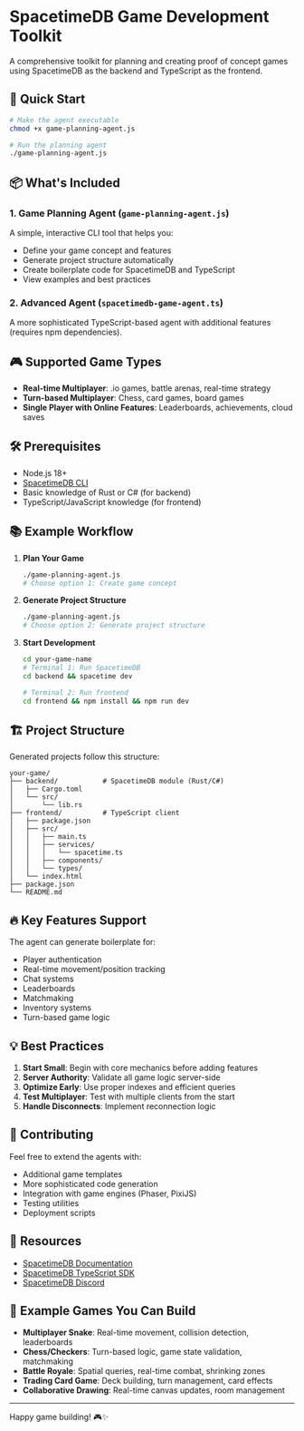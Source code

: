 # SpacetimeDB Game Development Toolkit

A comprehensive toolkit for planning and creating proof of concept games using SpacetimeDB as the backend and TypeScript as the frontend.

## 🚀 Quick Start

```bash
# Make the agent executable
chmod +x game-planning-agent.js

# Run the planning agent
./game-planning-agent.js
```

## 📦 What's Included

### 1. Game Planning Agent (`game-planning-agent.js`)
A simple, interactive CLI tool that helps you:
- Define your game concept and features
- Generate project structure automatically
- Create boilerplate code for SpacetimeDB and TypeScript
- View examples and best practices

### 2. Advanced Agent (`spacetimedb-game-agent.ts`)
A more sophisticated TypeScript-based agent with additional features (requires npm dependencies).

## 🎮 Supported Game Types

- **Real-time Multiplayer**: .io games, battle arenas, real-time strategy
- **Turn-based Multiplayer**: Chess, card games, board games
- **Single Player with Online Features**: Leaderboards, achievements, cloud saves

## 🛠️ Prerequisites

- Node.js 18+
- [SpacetimeDB CLI](https://spacetimedb.com/install)
- Basic knowledge of Rust or C# (for backend)
- TypeScript/JavaScript knowledge (for frontend)

## 📚 Example Workflow

1. **Plan Your Game**
   ```bash
   ./game-planning-agent.js
   # Choose option 1: Create game concept
   ```

2. **Generate Project Structure**
   ```bash
   ./game-planning-agent.js
   # Choose option 2: Generate project structure
   ```

3. **Start Development**
   ```bash
   cd your-game-name
   # Terminal 1: Run SpacetimeDB
   cd backend && spacetime dev
   
   # Terminal 2: Run frontend
   cd frontend && npm install && npm run dev
   ```

## 🏗️ Project Structure

Generated projects follow this structure:
```
your-game/
├── backend/           # SpacetimeDB module (Rust/C#)
│   ├── Cargo.toml
│   └── src/
│       └── lib.rs
├── frontend/          # TypeScript client
│   ├── package.json
│   ├── src/
│   │   ├── main.ts
│   │   ├── services/
│   │   │   └── spacetime.ts
│   │   ├── components/
│   │   └── types/
│   └── index.html
├── package.json
└── README.md
```

## 🔥 Key Features Support

The agent can generate boilerplate for:
- Player authentication
- Real-time movement/position tracking
- Chat systems
- Leaderboards
- Matchmaking
- Inventory systems
- Turn-based game logic

## 💡 Best Practices

1. **Start Small**: Begin with core mechanics before adding features
2. **Server Authority**: Validate all game logic server-side
3. **Optimize Early**: Use proper indexes and efficient queries
4. **Test Multiplayer**: Test with multiple clients from the start
5. **Handle Disconnects**: Implement reconnection logic

## 🤝 Contributing

Feel free to extend the agents with:
- Additional game templates
- More sophisticated code generation
- Integration with game engines (Phaser, PixiJS)
- Testing utilities
- Deployment scripts

## 📖 Resources

- [SpacetimeDB Documentation](https://spacetimedb.com/docs)
- [SpacetimeDB TypeScript SDK](https://github.com/clockworklabs/spacetimedb-typescript-sdk)
- [SpacetimeDB Discord](https://discord.gg/spacetimedb)

## 🎯 Example Games You Can Build

- **Multiplayer Snake**: Real-time movement, collision detection, leaderboards
- **Chess/Checkers**: Turn-based logic, game state validation, matchmaking
- **Battle Royale**: Spatial queries, real-time combat, shrinking zones
- **Trading Card Game**: Deck building, turn management, card effects
- **Collaborative Drawing**: Real-time canvas updates, room management

---

Happy game building! 🎮✨